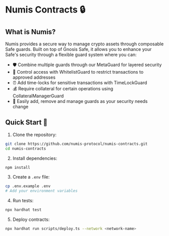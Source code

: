 # Numis Contracts 🔒

## What is Numis?
Numis provides a secure way to manage crypto assets through composable Safe guards. Built on top of Gnosis Safe, it allows you to enhance your Safe's security through a flexible guard system where you can:

- 🛡️ Combine multiple guards through our MetaGuard for layered security
- 👥 Control access with WhitelistGuard to restrict transactions to approved addresses
- ⏰ Add time-locks for sensitive transactions with TimeLockGuard
- 💰 Require collateral for certain operations using CollateralManagerGuard
- 🔄 Easily add, remove and manage guards as your security needs change

## Quick Start 🚀

1. Clone the repository:
```bash
git clone https://github.com/numis-protocol/numis-contracts.git
cd numis-contracts
```

2. Install dependencies:
```bash
npm install
```

3. Create a `.env` file:
```bash
cp .env.example .env
# Add your environment variables
```

4. Run tests:
```bash
npx hardhat test
```

5. Deploy contracts:
```bash
npx hardhat run scripts/deploy.ts --network <network-name>
```